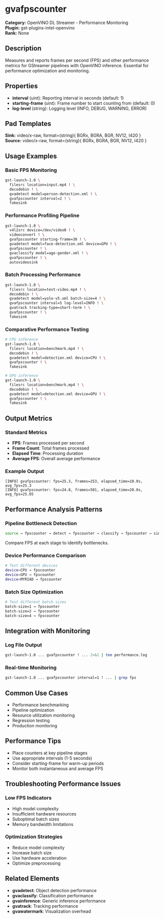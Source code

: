 # gvafpscounter

**Category:** OpenVINO DL Streamer - Performance Monitoring  
**Plugin:** gst-plugins-intel-openvino  
**Rank:** None  

## Description
Measures and reports frames per second (FPS) and other performance metrics for GStreamer pipelines with OpenVINO inference. Essential for performance optimization and monitoring.

## Properties
- **interval** (uint): Reporting interval in seconds (default: 1)
- **starting-frame** (uint): Frame number to start counting from (default: 0)
- **log-level** (string): Logging level (INFO, DEBUG, WARNING, ERROR)

## Pad Templates
**Sink:** video/x-raw, format=(string){ BGRx, BGRA, BGR, NV12, I420 }  
**Source:** video/x-raw, format=(string){ BGRx, BGRA, BGR, NV12, I420 }

## Usage Examples

### Basic FPS Monitoring
```bash
gst-launch-1.0 \
  filesrc location=input.mp4 ! \
  decodebin ! \
  gvadetect model=person-detection.xml ! \
  gvafpscounter interval=2 ! \
  fakesink
```

### Performance Profiling Pipeline
```bash
gst-launch-1.0 \
  v4l2src device=/dev/video0 ! \
  videoconvert ! \
  gvafpscounter starting-frame=30 ! \
  gvadetect model=face-detection.xml device=GPU ! \
  gvafpscounter ! \
  gvaclassify model=age-gender.xml ! \
  gvafpscounter ! \
  autovideosink
```

### Batch Processing Performance
```bash
gst-launch-1.0 \
  filesrc location=test-video.mp4 ! \
  decodebin ! \
  gvadetect model=yolo-v5.xml batch-size=4 ! \
  gvafpscounter interval=5 log-level=INFO ! \
  gvatrack tracking-type=short-term ! \
  gvafpscounter ! \
  fakesink
```

### Comparative Performance Testing
```bash
# CPU inference
gst-launch-1.0 \
  filesrc location=benchmark.mp4 ! \
  decodebin ! \
  gvadetect model=detection.xml device=CPU ! \
  gvafpscounter ! \
  fakesink

# GPU inference  
gst-launch-1.0 \
  filesrc location=benchmark.mp4 ! \
  decodebin ! \
  gvadetect model=detection.xml device=GPU ! \
  gvafpscounter ! \
  fakesink
```

## Output Metrics

### Standard Metrics
- **FPS**: Frames processed per second
- **Frame Count**: Total frames processed
- **Elapsed Time**: Processing duration
- **Average FPS**: Overall average performance

### Example Output
```
[INFO] gvafpscounter: fps=25.3, frames=253, elapsed_time=10.0s, avg_fps=25.3
[INFO] gvafpscounter: fps=24.8, frames=501, elapsed_time=20.0s, avg_fps=25.05
```

## Performance Analysis Patterns

### Pipeline Bottleneck Detection
```bash
source → fpscounter → detect → fpscounter → classify → fpscounter → sink
```
Compare FPS at each stage to identify bottlenecks.

### Device Performance Comparison
```bash
# Test different devices
device=CPU → fpscounter
device=GPU → fpscounter  
device=MYRIAD → fpscounter
```

### Batch Size Optimization
```bash
# Test different batch sizes
batch-size=1 → fpscounter
batch-size=2 → fpscounter
batch-size=4 → fpscounter
```

## Integration with Monitoring

### Log File Output
```bash
gst-launch-1.0 ... gvafpscounter ! ... 2>&1 | tee performance.log
```

### Real-time Monitoring
```bash
gst-launch-1.0 ... gvafpscounter interval=1 ! ... | grep fps
```

## Common Use Cases
- Performance benchmarking
- Pipeline optimization
- Resource utilization monitoring
- Regression testing
- Production monitoring

## Performance Tips
- Place counters at key pipeline stages
- Use appropriate intervals (1-5 seconds)
- Consider starting-frame for warm-up periods
- Monitor both instantaneous and average FPS

## Troubleshooting Performance Issues

### Low FPS Indicators
- High model complexity
- Insufficient hardware resources
- Suboptimal batch sizes
- Memory bandwidth limitations

### Optimization Strategies
- Reduce model complexity
- Increase batch size
- Use hardware acceleration
- Optimize preprocessing

## Related Elements
- **gvadetect**: Object detection performance
- **gvaclassify**: Classification performance
- **gvainference**: Generic inference performance
- **gvatrack**: Tracking performance
- **gvawatermark**: Visualization overhead
